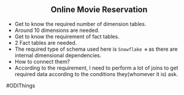 <div align='center'><h2>Online Movie Reservation</h2></div>

- Get to know the required number of dimension tables.
 - Around 10 dimensions are needed.
- Get to know the requirement of fact tables.
 - 2 Fact tables are needed.
- The required type of schema used here is `Snowflake ❄️` as there are internal dimensional dependencies.
- How to connect them?
 - According to the requirement, I need to perform a lot of joins to get required data according to the conditions they(whomever it is) ask.
<p>#ODIThings</p>
